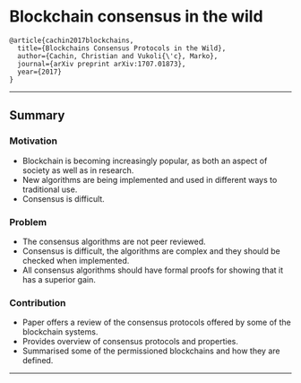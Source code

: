 # Blockchain consensus in the wild

```
@article{cachin2017blockchains,
  title={Blockchains Consensus Protocols in the Wild},
  author={Cachin, Christian and Vukoli{\'c}, Marko},
  journal={arXiv preprint arXiv:1707.01873},
  year={2017}
}
```

---

## Summary

### Motivation

* Blockchain is becoming increasingly popular, as both an aspect of society as well as in research.
* New algorithms are being implemented and used in different ways to traditional use.
* Consensus is difficult.

### Problem

* The consensus algorithms are not peer reviewed.
* Consensus is difficult, the algorithms are complex and they should be checked when implemented.
* All consensus algorithms should have formal proofs for showing that it has a superior gain.

### Contribution

* Paper offers a review of the consensus protocols offered by some of the blockchain systems.
* Provides overview of consensus protocols and properties.
* Summarised some of the permissioned blockchains and how they are defined.

---

